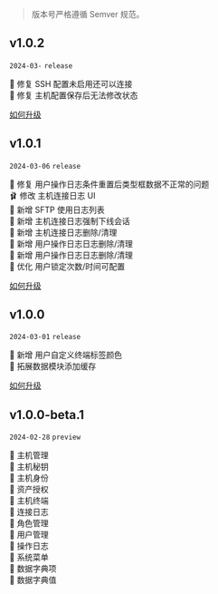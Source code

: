 > 版本号严格遵循 Semver 规范。

## v1.0.2

`2024-03-` `release`

🐞 修复 SSH 配置未启用还可以连接    
🐞 修复 主机配置保存后无法修改状态

[如何升级](/about/update.md?id=_v102)

## v1.0.1

`2024-03-06` `release`

🐞 修复 用户操作日志条件重置后类型框数据不正常的问题  
🩰 修改 主机连接日志 UI     
🌈 新增 SFTP 使用日志列表      
🌈 新增 主机连接日志强制下线会话    
🌈 新增 主机连接日志删除/清理    
🌈 新增 用户操作日志日志删除/清理    
🌈 新增 用户操作日志日志删除/清理  
🔨 优化 用户锁定次数/时间可配置

[如何升级](/about/update.md?id=_v101)

## v1.0.0

`2024-03-01` `release`

🌈 新增 用户自定义终端标签颜色    
🔨 拓展数据模块添加缓存

[如何升级](/about/update.md?id=_v100)

## v1.0.0-beta.1

`2024-02-28` `preview`

🌈 主机管理   
🌈 主机秘钥  
🌈 主机身份  
🌈 资产授权   
🌈 主机终端  
🌈 连接日志  
🌈 角色管理  
🌈 用户管理  
🌈 操作日志  
🌈 系统菜单  
🌈 数据字典项  
🌈 数据字典值  
